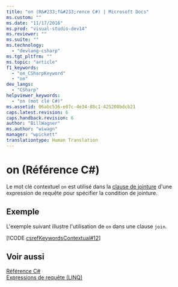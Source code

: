 ```yaml
---
title: "on (R&#233;f&#233;rence C#) | Microsoft Docs"
ms.custom: ""
ms.date: "11/17/2016"
ms.prod: "visual-studio-dev14"
ms.reviewer: ""
ms.suite: ""
ms.technology: 
  - "devlang-csharp"
ms.tgt_pltfrm: ""
ms.topic: "article"
f1_keywords: 
  - "on_CSharpKeyword"
  - "on"
dev_langs: 
  - "CSharp"
helpviewer_keywords: 
  - "on (mot clé C#)"
ms.assetid: 06abc536-e07c-4e34-88c1-425208bdcb21
caps.latest.revision: 6
caps.handback.revision: 6
author: "BillWagner"
ms.author: "wiwagn"
manager: "wpickett"
translationtype: Human Translation
---
```

# on (R&#233;f&#233;rence C#)
Le mot clé contextuel `on` est utilisé dans la [clause de jointure](../../../csharp/language-reference/keywords/join-clause.md) d'une expression de requête pour spécifier la condition de jointure.  
  
## Exemple  
 L'exemple suivant illustre l'utilisation de `on` dans une clause `join`.  
  
 [!CODE [csrefKeywordsContextual#12](../CodeSnippet/VS_Snippets_VBCSharp/csrefKeywordsContextual#12)]  
  
## Voir aussi  
 [Référence C\#](../../../csharp/language-reference/index.md)   
 [Expressions de requête \(LINQ\)](../../../csharp/programming-guide/linq-query-expressions/index.md)